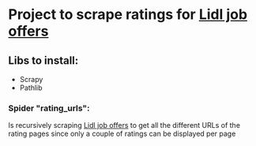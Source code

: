 # Project to scrape ratings for [Lidl job offers](https://www.indeed.fr/cmp/Lidl/reviews)

## Libs to install:
- Scrapy
- Pathlib

### Spider "rating_urls":
Is recursively scraping [Lidl job offers](https://www.indeed.fr/cmp/Lidl/reviews) to get all the different URLs of the rating pages since only a couple of ratings can be displayed per page
